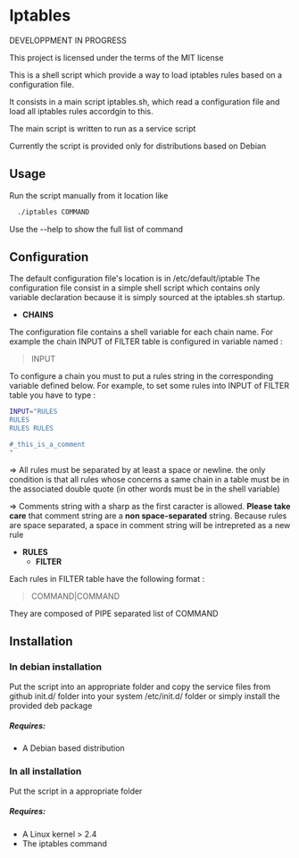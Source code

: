 # Iptables

DEVELOPPMENT IN PROGRESS

This project is licensed under the terms of the MIT license

This is a shell script which provide a way to load iptables rules based on a configuration file.

It consists in a main script iptables.sh, which read a configuration file and load all iptables rules accordgin to this.

The main script is written to run as a service script

Currently the script is provided only for distributions based on Debian

## Usage

Run the script manually from it location like

```bash
  ./iptables COMMAND
```

Use the --help to show the full list of command

## Configuration

The default configuration file's location is in /etc/default/iptable
The configuration file consist in a simple shell script which contains only variable declaration because it is simply sourced at the iptables.sh startup.

  * **CHAINS**

The configuration file contains a shell variable for each chain name. For example the chain INPUT of FILTER table is configured in variable named :

>INPUT


To configure a chain you must to put a rules string in the corresponding variable defined below. For example, to set some rules into INPUT of FILTER table you have to type :

```bash
INPUT="RULES
RULES
RULES RULES

#_this_is_a_comment
"
```

=> All rules must be separated by at least a space or newline. the only condition is that all rules whose concerns a same chain in a table must be in the associated double quote (in other words must be in the shell variable)

=> Comments string with a sharp as the first caracter is allowed. **Please take care** that comment string are a **non space-separated** string. Because rules are space separated, a space in comment string will be intrepreted as a new rule

  * **RULES**
    * **FILTER**

Each rules in FILTER table have the following format : 

>COMMAND|COMMAND

They are composed of PIPE separated list of COMMAND



## Installation

### In debian installation

Put the script into an appropriate folder and copy the service files from github init.d/ folder into your system /etc/init.d/ folder
or simply install the provided deb package

##### Requires:
  * A Debian based distribution


### In all installation

Put the script in a appropriate folder

##### Requires:
  * A Linux kernel > 2.4
  * The iptables command

